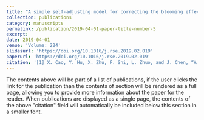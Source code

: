 ```yaml
---
title: "A simple self-adjusting model for correcting the blooming effects in DMSP-OLS nighttime light images"
collection: publications
category: manuscripts
permalink: /publication/2019-04-01-paper-title-number-5
excerpt: 
date: 2019-04-01
venue: 'Volume: 224'
slidesurl: 'https://doi.org/10.1016/j.rse.2019.02.019'
paperurl: 'https://doi.org/10.1016/j.rse.2019.02.019'
citation: '[1] X. Cao, Y. Hu, X. Zhu, F. Shi, L. Zhuo, and J. Chen, “A simple self-adjusting model for correcting the blooming effects in DMSP-OLS nighttime light images,” Remote Sensing of Environment, vol. 224, pp. 401–411, Apr. 2019, doi: 10.1016/j.rse.2019.02.019.'
---
```


The contents above will be part of a list of publications, if the user clicks the link for the publication than the contents of section will be rendered as a full page, allowing you to provide more information about the paper for the reader. When publications are displayed as a single page, the contents of the above "citation" field will automatically be included below this section in a smaller font.
